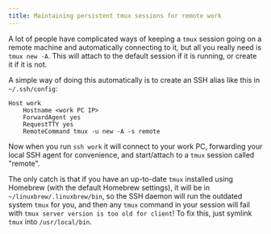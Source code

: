 ```yaml
---
title: Maintaining persistent tmux sessions for remote work
---
```


A lot of people have complicated ways of keeping a `tmux` session going on a remote machine and automatically connecting to it, but all you really need is `tmux new -A`.
This will attach to the default session if it is running, or create it if it is not.

A simple way of doing this automatically is to create an SSH alias like this in `~/.ssh/config`:

```
Host work
    Hostname <work PC IP>
    ForwardAgent yes
    RequestTTY yes
    RemoteCommand tmux -u new -A -s remote
```

Now when you run `ssh work` it will connect to your work PC, forwarding your local SSH agent for convenience, and start/attach to a `tmux` session called "remote".

The only catch is that if you have an up-to-date `tmux` installed using Homebrew (with the default Homebrew settings), it will be in `~/linuxbrew/.linuxbrew/bin`, so the SSH daemon will run the outdated system `tmux` for you, and then any `tmux` command in your session will fail with `tmux server version is too old for client`!
To fix this, just symlink `tmux` into `/usr/local/bin`.
